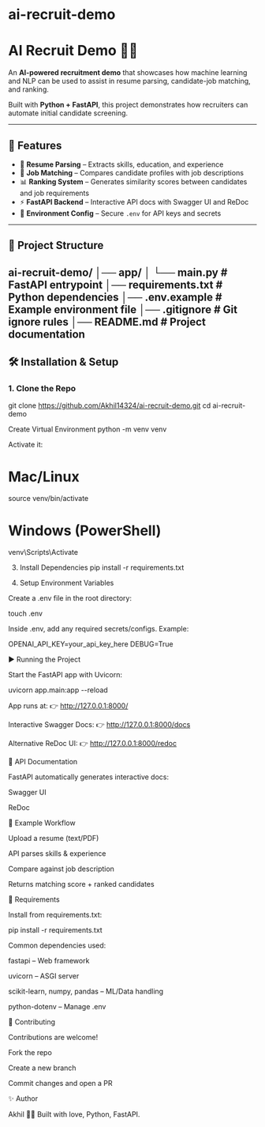 # ai-recruit-demo
# AI Recruit Demo 🤖💼

An **AI-powered recruitment demo** that showcases how machine learning and NLP can be used to assist in resume parsing, candidate-job matching, and ranking.  

Built with **Python + FastAPI**, this project demonstrates how recruiters can automate initial candidate screening.

---

## 🚀 Features
- 📄 **Resume Parsing** – Extracts skills, education, and experience  
- 🎯 **Job Matching** – Compares candidate profiles with job descriptions  
- 📊 **Ranking System** – Generates similarity scores between candidates and job requirements  
- ⚡ **FastAPI Backend** – Interactive API docs with Swagger UI and ReDoc  
- 🔑 **Environment Config** – Secure `.env` for API keys and secrets  

---

## 📂 Project Structure
ai-recruit-demo/
│── app/
│ └── main.py # FastAPI entrypoint
│── requirements.txt # Python dependencies
│── .env.example # Example environment file
│── .gitignore # Git ignore rules
│── README.md # Project documentation
---

## 🛠️ Installation & Setup

### 1. Clone the Repo

git clone https://github.com/Akhil14324/ai-recruit-demo.git
cd ai-recruit-demo

Create Virtual Environment
python -m venv venv


Activate it:

# Mac/Linux
source venv/bin/activate

# Windows (PowerShell)
venv\Scripts\Activate

3. Install Dependencies
pip install -r requirements.txt

4. Setup Environment Variables

Create a .env file in the root directory:

touch .env


Inside .env, add any required secrets/configs. Example:

OPENAI_API_KEY=your_api_key_here
DEBUG=True

▶️ Running the Project

Start the FastAPI app with Uvicorn:

uvicorn app.main:app --reload


App runs at: 👉 http://127.0.0.1:8000/

Interactive Swagger Docs: 👉 http://127.0.0.1:8000/docs

Alternative ReDoc UI: 👉 http://127.0.0.1:8000/redoc

📖 API Documentation

FastAPI automatically generates interactive docs:

Swagger UI

ReDoc

🧪 Example Workflow

Upload a resume (text/PDF)

API parses skills & experience

Compare against job description

Returns matching score + ranked candidates

🔧 Requirements

Install from requirements.txt:

pip install -r requirements.txt


Common dependencies used:

fastapi – Web framework

uvicorn – ASGI server

scikit-learn, numpy, pandas – ML/Data handling

python-dotenv – Manage .env

🤝 Contributing

Contributions are welcome!

Fork the repo

Create a new branch 

Commit changes and open a PR


✨ Author

Akhil
👨‍💻 Built with love, Python, FastAPI.


